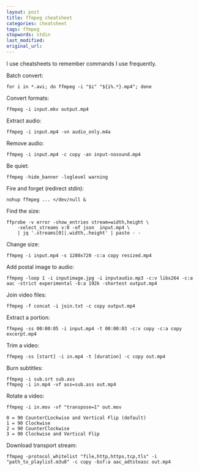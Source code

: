 ```yaml
---
layout: post
title: ffmpeg cheatsheet
categories: cheatsheet
tags: ffmpeg
stopwords: stdin
last_modified:
original_url:
---
```


I use cheatsheets to remember commands I use frequently.

Batch convert:

	for i in *.avi; do ffmpeg -i "$i" "${i%.*}.mp4"; done

Convert formats:

    ffmpeg -i input.mkv output.mp4

Extract audio:

    ffmpeg -i input.mp4 -vn audio_only.m4a

Remove audio:

	ffmpeg -i input.mp4 -c copy -an input-nosound.mp4

Be quiet:

	ffmpeg -hide_banner -loglevel warning

Fire and forget (redirect stdin):

	nohup ffmpeg ... </dev/null &

Find the size:

	ffprobe -v error -show_entries stream=width,height \
		-select_streams v:0 -of json  input.mp4 \
		| jq '.streams[0]|.width,.height' | paste - -

Change size:

    ffmpeg -i input.mp4 -s 1280x720 -c:a copy resized.mp4

Add postal image to audio:

    ffmpeg -loop 1 -i inputimage.jpg -i inputaudio.mp3 -c:v libx264 -c:a aac -strict experimental -b:a 192k -shortest output.mp4

Join video files:

    ffmpeg -f concat -i join.txt -c copy output.mp4

Extract a portion:

    ffmpeg -ss 00:00:05 -i input.mp4 -t 00:00:03 -c:v copy -c:a copy excerpt.mp4

Trim a video:

    ffmpeg -ss [start] -i in.mp4 -t [duration] -c copy out.mp4

Burn subtitles:

    ffmpeg -i sub.srt sub.ass
    ffmpeg -i in.mp4 -vf ass=sub.ass out.mp4

Rotate a video:

	ffmpeg -i in.mov -vf "transpose=1" out.mov

	0 = 90 CounterCLockwise and Vertical Flip (default)
	1 = 90 Clockwise
	2 = 90 CounterClockwise
	3 = 90 Clockwise and Vertical Flip

Download transport stream:

    ffmpeg -protocol_whitelist "file,http,https,tcp,tls" -i "path_to_playlist.m3u8" -c copy -bsf:a aac_adtstoasc out.mp4
